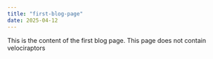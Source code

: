 ```yaml
---
title: "first-blog-page"
date: 2025-04-12
---
```


This is the content of the first blog page. This page does not contain velociraptors
